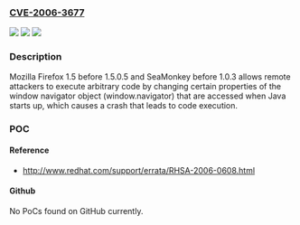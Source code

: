 ### [CVE-2006-3677](https://cve.mitre.org/cgi-bin/cvename.cgi?name=CVE-2006-3677)
![](https://img.shields.io/static/v1?label=Product&message=n%2Fa&color=blue)
![](https://img.shields.io/static/v1?label=Version&message=n%2Fa&color=blue)
![](https://img.shields.io/static/v1?label=Vulnerability&message=n%2Fa&color=brighgreen)

### Description

Mozilla Firefox 1.5 before 1.5.0.5 and SeaMonkey before 1.0.3 allows remote attackers to execute arbitrary code by changing certain properties of the window navigator object (window.navigator) that are accessed when Java starts up, which causes a crash that leads to code execution.

### POC

#### Reference
- http://www.redhat.com/support/errata/RHSA-2006-0608.html

#### Github
No PoCs found on GitHub currently.

